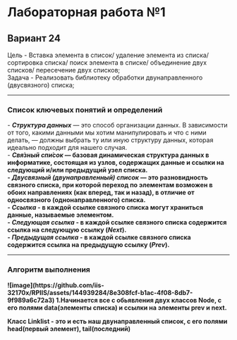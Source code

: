 <h1>Лабораторная работа №1</h1>
<h2>Вариант 24</h2>
Цель - Вставка элемента в список/ удаление элемента из списка/ cортировка списка/ поиск элемента в списке/
объединение двух списков/ пересечение двух списков; <br/>
Задача - Реализовать библиотеку обработки двунаправленного (двусвязного) списка;<br/>
<hr/>
<h3>Список ключевых понятий и определений</h3>
- <b><em>Структура данных</em></b> — это способ организации данных. В зависимости от того, какими данными мы хотим манипулировать и что с ними делать,
— должны выбрать ту или иную структуру данных, которая идеально подходит для нашего случая.<br/>
- <b><em>Свя́зный спи́сок</em> — базовая динамическая структура данных в информатике, состоящая из узлов, содержащих данные и ссылки на следующий и/или предыдущий узел списка.<br/>
- <b><em>Двусвязный (двунаправленный) список</em></b> — это разновидность связного списка, при которой переход по элементам возможен в обоих направлениях (как вперед, так и назад), в отличие от односвязного (однонаправленного) списка.<br/>
- <b><em>Ссылка</em></b> - в каждой ссылке связного списка могут храниться данные, называемые элементом.<br/>
- <b><em>Следующая ссылка</em></b> - в каждой ссылке связного списка содержится ссылка на следующую ссылку (<i>Next</i>).<br/>
- <b><em>Предыдущая ссылка</em></b> - в каждой ссылке связного списка содержится ссылка на предыдущую ссылку (<i>Prev</i>).<br/>
<hr/>
<h3>Алгоритм выполнения</h3>
![image](https://github.com/iis-32170x/RPIIS/assets/144939284/8e308fcf-b1ac-4f08-8db7-9f989a6c72a3)
1.Начинается все с обьявления двух классов Node, с его полями data(элементы списка) и ссылки на элементы prev и next.
  
  Класс Linklist - это и есть наш двунаправленный список, с его полями head(первый элемент), tail(последний)

